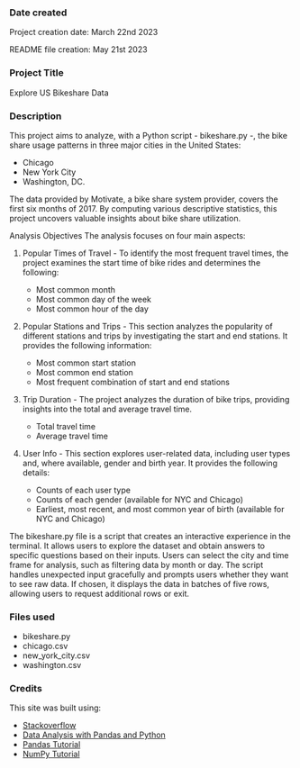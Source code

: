 ### Date created
Project creation date: March 22nd 2023

README file creation: May 21st 2023

### Project Title
Explore US Bikeshare Data

### Description
This project aims to analyze, with a Python script - bikeshare.py -, the bike share usage patterns in three major cities in the United States: 
* Chicago
* New York City
* Washington, DC. 

The data provided by Motivate, a bike share system provider, covers the first six months of 2017. By computing various descriptive statistics, this project uncovers valuable insights about bike share utilization.

Analysis Objectives
The analysis focuses on four main aspects:

1. Popular Times of Travel - To identify the most frequent travel times, the project examines the start time of bike rides and determines the following:

    - Most common month
    - Most common day of the week
    - Most common hour of the day
    
2. Popular Stations and Trips - This section analyzes the popularity of different stations and trips by investigating the start and end stations. It provides the following information:

    - Most common start station
    - Most common end station
    - Most frequent combination of start and end stations

3. Trip Duration - The project analyzes the duration of bike trips, providing insights into the total and average travel time.

    - Total travel time
    - Average travel time

4. User Info - This section explores user-related data, including user types and, where available, gender and birth year. It provides the following details:

    - Counts of each user type
    - Counts of each gender (available for NYC and Chicago)
    - Earliest, most recent, and most common year of birth (available for NYC and Chicago)

The bikeshare.py file is a script that creates an interactive experience in the terminal. It allows users to explore the dataset and obtain answers to specific questions based on their inputs. Users can select the city and time frame for analysis, such as filtering data by month or day. The script handles unexpected input gracefully and prompts users whether they want to see raw data. If chosen, it displays the data in batches of five rows, allowing users to request additional rows or exit.

### Files used
* bikeshare.py
* chicago.csv
* new_york_city.csv
* washington.csv

### Credits
This site was built using: 

* [Stackoverflow](https://stackoverflow.com)
* [Data Analysis with Pandas and Python](https://www.udemy.com/course/data-analysis-with-pandas/)
* [Pandas Tutorial](https://www.w3schools.com/python/pandas/default.asp)
* [NumPy Tutorial](https://www.w3schools.com/python/numpy/default.asp)



